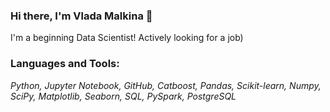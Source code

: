 ### Hi there, I'm Vladа Malkina 👋

I'm a beginning Data Scientist!
Actively looking for a job)

### Languages and Tools:
*Python, Jupyter Notebook, GitHub, Catboost, Pandas, Scikit-learn, Numpy, SciPy, Matplotlib, Seaborn, SQL, PySpark, PostgreSQL*
